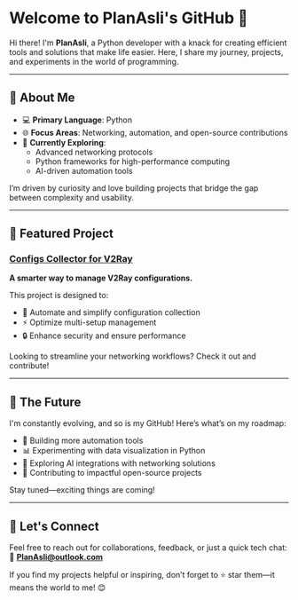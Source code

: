 # Welcome to PlanAsli's GitHub 🚀  

Hi there! I'm **PlanAsli**, a Python developer with a knack for creating efficient tools and solutions that make life easier. Here, I share my journey, projects, and experiments in the world of programming.  

---

## 🌟 About Me  
- 💻 **Primary Language**: Python  
- 🌐 **Focus Areas**: Networking, automation, and open-source contributions  
- 🌱 **Currently Exploring**:  
  - Advanced networking protocols  
  - Python frameworks for high-performance computing  
  - AI-driven automation tools  

I’m driven by curiosity and love building projects that bridge the gap between complexity and usability.  

---

## 🚀 Featured Project  

### [Configs Collector for V2Ray](https://github.com/PlanAsli/configs-collector-v2ray)  
**A smarter way to manage V2Ray configurations.**  

This project is designed to:  
- 📂 Automate and simplify configuration collection  
- ⚡ Optimize multi-setup management  
- 🔒 Enhance security and ensure performance  

Looking to streamline your networking workflows? Check it out and contribute!  

---

## 🔮 The Future  
I'm constantly evolving, and so is my GitHub! Here’s what’s on my roadmap:  
- 🌌 Building more automation tools  
- 📊 Experimenting with data visualization in Python  
- 🤖 Exploring AI integrations with networking solutions  
- 🎯 Contributing to impactful open-source projects  

Stay tuned—exciting things are coming!  

---

## 💌 Let's Connect  
Feel free to reach out for collaborations, feedback, or just a quick tech chat:  
📧 **PlanAsli@outlook.com**  

If you find my projects helpful or inspiring, don’t forget to ⭐ star them—it means the world to me! 😊  
